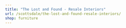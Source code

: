 ```yaml
---
title: "The Lost and Found - Resale Interiors"
url: /scottsdale/the-lost-and-found-resale-interiors/
shop: furniture
---
```

